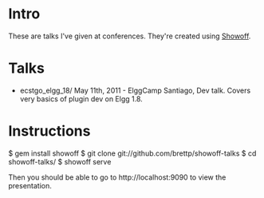 Intro
=====

These are talks I've given at conferences. They're created using [Showoff](http://github.com/schacon/showoff).

Talks
=====

* ecstgo_elgg_18/ May 11th, 2011 - ElggCamp Santiago, Dev talk. Covers very basics of plugin dev on Elgg 1.8.

Instructions
===========

  $ gem install showoff
  $ git clone git://github.com/brettp/showoff-talks
  $ cd showoff-talks/<talkname>
  $ showoff serve

Then you should be able to go to http://localhost:9090 to view the
presentation.

